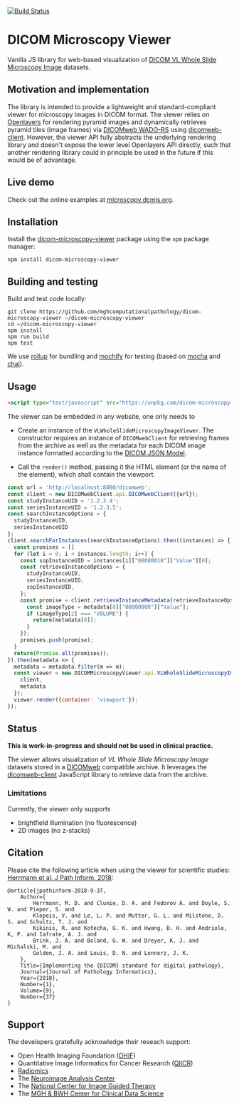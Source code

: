 [![Build Status](https://travis-ci.com/mghcomputationalpathology/dicom-microscopy-viewer.svg?branch=master)](https://travis-ci.com/mghcomputationalpathology/dicom-microscopy-viewer)

# DICOM Microscopy Viewer
Vanilla JS library for web-based visualization of [DICOM VL Whole Slide Microscopy Image](http://dicom.nema.org/medical/dicom/current/output/chtml/part03/sect_A.32.8.html) datasets.

## Motivation and implementation
The library is intended to provide a lightweight and standard-compliant viewer for microscopy images in DICOM format.
The viewer relies on [Openlayers](http://openlayers.org/) for rendering pyramid images and dynamically retrieves pyramid tiles (image frames) via [DICOMweb WADO-RS](https://www.dicomstandard.org/dicomweb/retrieve-wado-rs-and-wado-uri/) using [dicomweb-client](https://github.com/mghcomputationalpathology/dicomweb-client).
However, the viewer API fully abstracts the underlying rendering library and doesn't expose the lower level Openlayers API directly, such that another rendering library could in principle be used in the future if this would be of advantage.

## Live demo

Check out the online examples at [microscopy.dcmjs.org](https://microscopy.dcmjs.org/).

## Installation

Install the [dicom-microscopy-viewer](https://www.npmjs.com/package/dicom-microscopy-viewer) package using the `npm` package manager:

```None
npm install dicom-microscopy-viewer
```

## Building and testing

Build and test code locally:

```None
git clone https://github.com/mghcomputationalpathology/dicom-microscopy-viewer ~/dicom-microscopy-viewer
cd ~/dicom-microscopy-viewer
npm install
npm run build
npm test
```

We use [rollup](https://rollupjs.org/guide/en) for bundling and [mochify](https://github.com/mantoni/mochify.js) for testing (based on [mocha](https://mochajs.org/) and [chai](http://www.chaijs.com/)).


## Usage

```html
<script type="text/javascript" src="https://unpkg.com/dicom-microscopy-viewer"></script>
```

The viewer can be embedded in any website, one only needs to

* Create an instance of the `VLWholeSlideMicroscopyImageViewer`. The constructor requires an instance of `DICOMwebClient` for retrieving frames from the archive as well as the metadata for each DICOM image instance formatted according to the [
DICOM JSON Model](http://dicom.nema.org/medical/dicom/current/output/chtml/part18/sect_F.2.html).

* Call the `render()` method, passing it the HTML element (or the name of the element), which shall contain the viewport.


```js
const url = 'http://localhost:8080/dicomweb';
const client = new DICOMwebClient.api.DICOMwebClient({url});
const studyInstanceUID = '1.2.3.4';
const seriesInstanceUID = '1.2.3.5';
const searchInstanceOptions = {
  studyInstanceUID,
  seriesInstanceUID
};
client.searchForInstances(searchInstanceOptions).then((instances) => {
  const promises = []
  for (let i = 0; i < instances.length; i++) {
    const sopInstanceUID = instances[i]["00080018"]["Value"][0];
    const retrieveInstanceOptions = {
      studyInstanceUID,
      seriesInstanceUID,
      sopInstanceUID,
    };
    const promise = client.retrieveInstanceMetadata(retrieveInstanceOptions).then(metadata => {
      const imageType = metadata[0]["00080008"]["Value"];
      if (imageType[2] === "VOLUME") {
        return(metadata[0]);
      }
    });
    promises.push(promise);
  }
  return(Promise.all(promises));
}).then(metadata => {
  metadata = metadata.filter(m => m);
  const viewer = new DICOMMicroscopyViewer.api.VLWholeSlideMicroscopyImageViewer({
    client,
    metadata
  });
  viewer.render({container: 'viewport'});
});
```

## Status

**This is work-in-progress and should not be used in clinical practice.**

The viewer allows visualization of *VL Whole Slide Microscopy Image* datasets stored in a [DICOMweb](https://www.dicomstandard.org/dicomweb/) compatible archive.
It leverages the [dicomweb-client](https://github.com/dcmjs-org/dicomweb-client) JavaScript library to retrieve data from the archive.

### Limitations

Currently, the viewer only supports

* brightfield illumination (no fluorescence)
* 2D images (no z-stacks)

## Citation

Please cite the following article when using the viewer for scientific studies: [Herrmann et al. J Path Inform. 2018](http://www.jpathinformatics.org/article.asp?issn=2153-3539;year=2018;volume=9;issue=1;spage=37;epage=37;aulast=Herrmann):

```None
@article{jpathinform-2018-9-37,
    Author={
        Herrmann, M. D. and Clunie, D. A. and Fedorov A. and Doyle, S. W. and Pieper, S. and
        Klepeis, V. and Le, L. P. and Mutter, G. L. and Milstone, D. S. and Schultz, T. J. and
        Kikinis, R. and Kotecha, G. K. and Hwang, D. H. and Andriole, K, P. and Iafrate, A. J. and
        Brink, J. A. and Boland, G. W. and Dreyer, K. J. and Michalski, M. and
        Golden, J. A. and Louis, D. N. and Lennerz, J. K.
    },
    Title={Implementing the {DICOM} standard for digital pathology},
    Journal={Journal of Pathology Informatics},
    Year={2018},
    Number={1},
    Volume={9},
    Number={37}
}

```

## Support

The developers gratefully acknowledge their reseach support:
* Open Health Imaging Foundation ([OHIF](http://ohif.org))
* Quantitative Image Informatics for Cancer Research ([QIICR](http://qiicr.org))
* [Radiomics](http://radiomics.io)
* The [Neuroimage Analysis Center](http://nac.spl.harvard.edu)
* The [National Center for Image Guided Therapy](http://ncigt.org)
* The [MGH & BWH Center for Clinical Data Science](https://www.ccds.io/)

